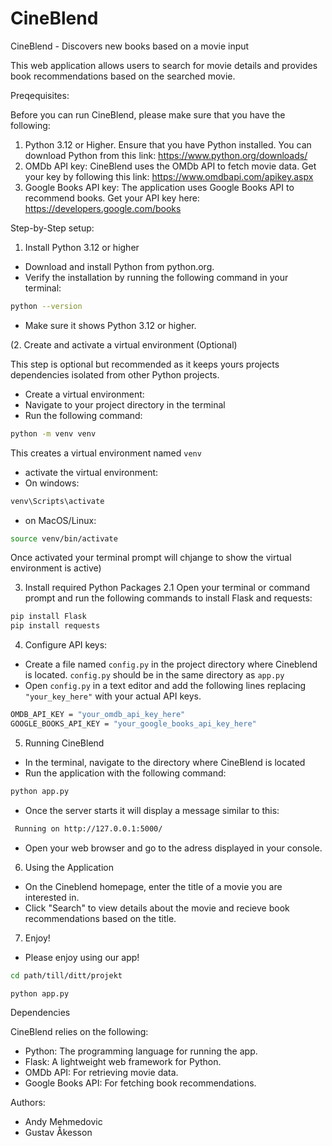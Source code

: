 # CineBlend
CineBlend - Discovers new books based on a movie input

This web application allows users to search for movie details and provides book recommendations based on the searched movie.

Preqequisites:

Before you can run CineBlend, please make sure that you have the following:
1. Python 3.12 or Higher. Ensure that you have Python installed. You can download Python from this link: https://www.python.org/downloads/
2. OMDb API key: CineBlend uses the OMDb API to fetch movie data. Get your key by following this link: https://www.omdbapi.com/apikey.aspx
3. Google Books API key: The application uses Google Books API to recommend books. Get your API key here: 
https://developers.google.com/books

Step-by-Step setup:

1. Install Python 3.12 or higher
 * Download and install Python from python.org. 
 * Verify the installation by running the following command in your terminal:

 ```bash
 python --version
 ```
 * Make sure it shows Python 3.12 or higher. 

(2. Create and activate a virtual environment (Optional)

This step is optional but recommended as it keeps yours projects dependencies isolated from other Python projects.

* Create a virtual environment:
 * Navigate to your project directory in the terminal
 * Run the following command:
 ```bash
 python -m venv venv
 ```
 This creates a virtual environment named `venv`

* activate the virtual environment:
 * On windows:
 ```bash
 venv\Scripts\activate
 ```
 
 * on MacOS/Linux:
 ```bash
 source venv/bin/activate
 ```
Once activated your terminal prompt will chjange to show the virtual environment is active)



3. Install required Python Packages
 2.1 Open your terminal or command prompt and run the following commands to install Flask and requests:

 ```bash
 pip install Flask
 pip install requests
 ```


4. Configure API keys:

* Create a file named `config.py` in the project directory where Cineblend is located. `config.py` should be in the same directory as `app.py` 
* Open `config.py` in a text editor and add the following lines replacing `"your_key_here"` with your actual API keys. 

```bash
OMDB_API_KEY = "your_omdb_api_key_here"
GOOGLE_BOOKS_API_KEY = "your_google_books_api_key_here"
```

5. Running CineBlend
* In the terminal, navigate to the directory where CineBlend is located
* Run the application with the following command: 
```bash
python app.py
```
* Once the server starts it will display a message similar to this: 

```bash
 Running on http://127.0.0.1:5000/
```
* Open your web browser and go to the adress displayed in your console. 

6. Using the Application

* On the Cineblend homepage, enter the title of a movie you are interested in.
* Click "Search" to view details about the movie and recieve book recommendations based on the title. 

7. Enjoy!

* Please enjoy using our app!

```bash
cd path/till/ditt/projekt
 ```
```bash
python app.py
 ```
 

Dependencies

CineBlend relies on the following:

* Python: The programming language for running the app.
* Flask: A lightweight web framework for Python.
* OMDb API: For retrieving movie data.
* Google Books API: For fetching book recommendations. 

Authors:

* Andy Mehmedovic
* Gustav Åkesson

